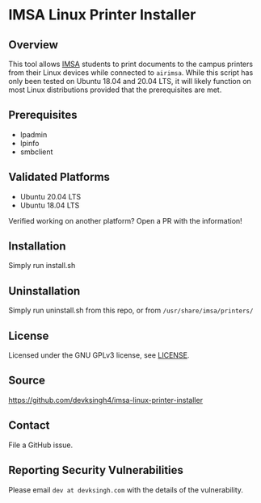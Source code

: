 # IMSA Linux Printer Installer

## Overview
This tool allows [IMSA](https://imsa.edu) students to print documents to the campus printers from their Linux devices while connected to `airimsa`. While this script has only been tested on Ubuntu 18.04 and 20.04 LTS, it will likely function on most Linux distributions provided that the prerequisites are met.

## Prerequisites
* lpadmin
* lpinfo
* smbclient

## Validated Platforms
* Ubuntu 20.04 LTS
* Ubuntu 18.04 LTS

Verified working on another platform? Open a PR with the information!

## Installation
Simply run install.sh

## Uninstallation
Simply run uninstall.sh from this repo, or from `/usr/share/imsa/printers/`

## License
Licensed under the GNU GPLv3 license, see [LICENSE](LICENSE).

## Source
https://github.com/devksingh4/imsa-linux-printer-installer

## Contact
File a GitHub issue.

## Reporting Security Vulnerabilities
Please email `dev at devksingh.com` with the details of the vulnerability.
